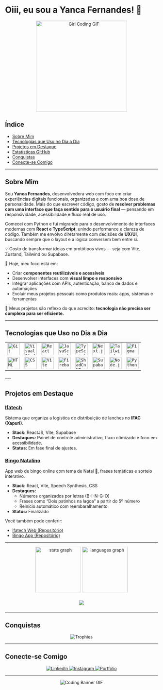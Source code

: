 # Oiii, eu sou a Yanca Fernandes! 👋

<div align="center">
  <img src="https://media.giphy.com/media/L1R1tvI9svkIWwpVYr/giphy.gif" width="300" alt="Girl Coding GIF">
</div>

## Índice
- [Sobre Mim](#sobre-mim)
- [Tecnologias que Uso no Dia a Dia](#tecnologias-que-uso-no-dia-a-dia)
- [Projetos em Destaque](#projetos-em-destaque)
- [Estatísticas GitHub](#estatísticas-github)
- [Conquistas](#conquistas)
- [Conecte-se Comigo](#conecte-se-comigo)

---

## Sobre Mim

Sou **Yanca Fernandes**, desenvolvedora web com foco em criar experiências digitais funcionais, organizadas e com uma boa dose de personalidade. Mais do que escrever código, gosto de **resolver problemas com uma interface que faça sentido para o usuário final** — pensando em responsividade, acessibilidade e fluxo real de uso.

Comecei com Python e fui migrando para o desenvolvimento de interfaces modernas com **React e TypeScript**, unindo performance e clareza de código. Também me envolvo diretamente com decisões de **UX/UI**, buscando sempre que o layout e a lógica conversem bem entre si.

💡 Gosto de transformar ideias em protótipos vivos — seja com Vite, Zustand, Tailwind ou Supabase.

🎯 Hoje, meu foco está em:
- Criar **componentes reutilizáveis e acessíveis**
- Desenvolver interfaces com **visual limpo e responsivo**
- Integrar aplicações com APIs, autenticação, banco de dados e automações
- Evoluir meus projetos pessoais como produtos reais: apps, sistemas e ferramentas

👀 Meus projetos são reflexo do que acredito: **tecnologia não precisa ser complexa para ser eficiente.**

---

## Tecnologias que Uso no Dia a Dia

<div align="center">
	<table>
		<tr>
			<td><code><img width="40" src="https://raw.githubusercontent.com/marwin1991/profile-technology-icons/refs/heads/main/icons/git.png" alt="Git" title="Git"/></code></td>
			<td><code><img width="40" src="https://raw.githubusercontent.com/marwin1991/profile-technology-icons/refs/heads/main/icons/visual_studio_code.png" alt="Visual Studio Code" title="Visual Studio Code"/></code></td>
			<td><code><img width="40" src="https://raw.githubusercontent.com/marwin1991/profile-technology-icons/refs/heads/main/icons/react.png" alt="React" title="React"/></code></td>
			<td><code><img width="40" src="https://raw.githubusercontent.com/marwin1991/profile-technology-icons/refs/heads/main/icons/javascript.png" alt="JavaScript" title="JavaScript"/></code></td>
			<td><code><img width="40" src="https://raw.githubusercontent.com/marwin1991/profile-technology-icons/refs/heads/main/icons/typescript.png" alt="TypeScript" title="TypeScript"/></code></td>
			<td><code><img width="40" src="https://raw.githubusercontent.com/marwin1991/profile-technology-icons/refs/heads/main/icons/next_js.png" alt="Next.js" title="Next.js"/></code></td>
			<td><code><img width="40" src="https://raw.githubusercontent.com/marwin1991/profile-technology-icons/refs/heads/main/icons/tailwind_css.png" alt="Tailwind CSS" title="Tailwind CSS"/></code></td>
			<td><code><img width="40" src="https://raw.githubusercontent.com/marwin1991/profile-technology-icons/refs/heads/main/icons/figma.png" alt="Figma" title="Figma"/></code></td>
		</tr>
		<tr>
			<td><code><img width="40" src="https://raw.githubusercontent.com/marwin1991/profile-technology-icons/refs/heads/main/icons/html.png" alt="HTML" title="HTML"/></code></td>
			<td><code><img width="40" src="https://raw.githubusercontent.com/marwin1991/profile-technology-icons/refs/heads/main/icons/css.png" alt="CSS" title="CSS"/></code></td>
			<td><code><img width="40" src="https://raw.githubusercontent.com/marwin1991/profile-technology-icons/refs/heads/main/icons/vite.png" alt="Vite" title="Vite"/></code></td>
			<td><code><img width="40" src="https://raw.githubusercontent.com/marwin1991/profile-technology-icons/refs/heads/main/icons/firebase.png" alt="Firebase" title="Firebase"/></code></td>
			<td><code><img width="40" src="https://raw.githubusercontent.com/marwin1991/profile-technology-icons/refs/heads/main/icons/shadcn_ui.png" alt="ShadCn UI" title="ShadCn UI"/></code></td>
			<td><code><img width="40" src="https://raw.githubusercontent.com/marwin1991/profile-technology-icons/refs/heads/main/icons/supabase.png" alt="Supabase" title="Supabase"/></code></td>
			<td><code><img width="40" src="https://raw.githubusercontent.com/marwin1991/profile-technology-icons/refs/heads/main/icons/node_js.png" alt="Node.js" title="Node.js"/></code></td>
			<td><code><img width="40" src="https://raw.githubusercontent.com/marwin1991/profile-technology-icons/refs/heads/main/icons/python.png" alt="Python" title="Python"/></code></td>
		</tr>
	</table>
</div>
---

## Projetos em Destaque

### [Ifatech](https://ifatech-web.vercel.app/)
Sistema que organiza a logística de distribuição de lanches no **IFAC (Xapuri)**.
- **Stack:** ReactJS, Vite, Supabase
- **Destaques:** Painel de controle administrativo, fluxo otimizado e foco em acessibilidade.
- **Status:** Em fase final de ajustes.

### [Bingo Natalino](https://github.com/yancafer/bingo-app)
App web de bingo online com tema de Natal 🎄, frases temáticas e sorteio interativo.
- **Stack:** React, Vite, Speech Synthesis, CSS
- **Destaques:**
  - Números organizados por letras (B-I-N-G-O)
  - Frases como “Dois patinhos na lagoa” a partir do 5º número
  - Reinício automático com reembaralhamento
- **Status:** Finalizado

Você também pode conferir:
- [Ifatech Web (Repositório)](https://github.com/yancafer/ifatech-web)
- [Bingo App (Repositório)](https://github.com/yancafer/bingo-app)

---

<div align="center">
  <img src="https://github-readme-stats.vercel.app/api?username=yancafer&hide_title=false&hide_rank=false&show_icons=true&include_all_commits=true&count_private=true&disable_animations=false&theme=gruvbox&locale=pt-br&hide_border=false&order=1" height="150" alt="stats graph"  />
  <img src="https://github-readme-stats.vercel.app/api/top-langs?username=yancafer&locale=pt-br&hide_title=false&layout=compact&card_width=320&langs_count=5&theme=gruvbox&hide_border=false&order=2" height="150" alt="languages graph"  />
</div>

###

<div align="center">
  <img src="https://profile-counter.glitch.me/yancafer/count.svg?"  />
</div>

###

---

## Conquistas

<div align="center">
  <img src="https://github-profile-trophy.vercel.app/?username=yancafer&theme=radical" alt="Trophies"/>
</div>

---

## Conecte-se Comigo

<div align="center">
  <a href="https://www.linkedin.com/in/yanca-fernandes/" target="_blank">
    <img src="https://img.shields.io/badge/LinkedIn-0077B5?style=for-the-badge&logo=linkedin&logoColor=white" alt="LinkedIn">
  </a>
  <a href="https://www.instagram.com/yan.desgn/" target="_blank">
    <img src="https://img.shields.io/badge/Instagram-E4405F?style=for-the-badge&logo=instagram&logoColor=white" alt="Instagram">
  </a>
  <a href="https://yancafernandes.dev.br/" target="_blank">
    <img src="https://img.shields.io/badge/Portfólio-000000?style=for-the-badge&logo=web&logoColor=white" alt="Portfólio">
  </a>
</div>

---

<div align="center">
  <img src="https://raw.githubusercontent.com/blackcater/blackcater/main/images/banner.gif" alt="Coding Banner GIF">
</div>

